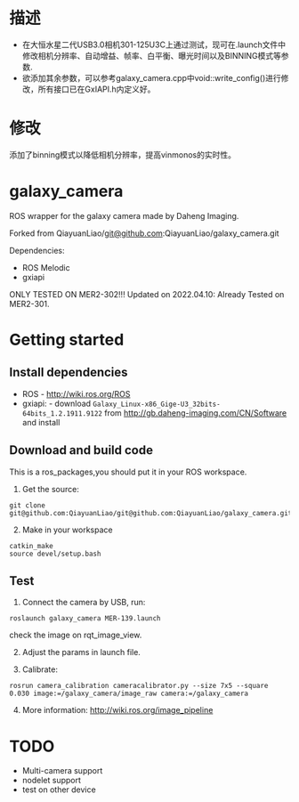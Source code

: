 # 描述

- 在大恒水星二代USB3.0相机301-125U3C上通过测试，现可在.launch文件中修改相机分辨率、自动增益、帧率、白平衡、曝光时间以及BINNING模式等参数.
- 欲添加其余参数，可以参考galaxy_camera.cpp中void::write_config()进行修改，所有接口已在GxIAPI.h内定义好。

# 修改
 
 添加了binning模式以降低相机分辨率，提高vinmonos的实时性。

# galaxy_camera
ROS wrapper for the galaxy camera made by Daheng Imaging.

Forked from QiayuanLiao/git@github.com:QiayuanLiao/galaxy_camera.git

Dependencies:
- ROS Melodic
- gxiapi

ONLY TESTED ON MER2-302!!!
Updated on 2022.04.10: Already Tested on MER2-301. 

# Getting started 
## Install dependencies
- ROS - http://wiki.ros.org/ROS
- gxiapi: - download `Galaxy_Linux-x86_Gige-U3_32bits-64bits_1.2.1911.9122` from 
http://gb.daheng-imaging.com/CN/Software and install

## Download and build code
This is a ros_packages,you should put it in your ROS workspace.
1. Get the source:
```
git clone git@github.com:QiayuanLiao/git@github.com:QiayuanLiao/galaxy_camera.git
```
2. Make in your workspace
```
catkin_make
source devel/setup.bash
```
## Test
1. Connect the camera by USB, run:
```
roslaunch galaxy_camera MER-139.launch
```
check the image on rqt_image_view.

2. Adjust the params in launch file.


3. Calibrate:
```
rosrun camera_calibration cameracalibrator.py --size 7x5 --square 0.030 image:=/galaxy_camera/image_raw camera:=/galaxy_camera
```

4. More information:
http://wiki.ros.org/image_pipeline

# TODO
- Multi-camera support
- nodelet support
- test on other device

